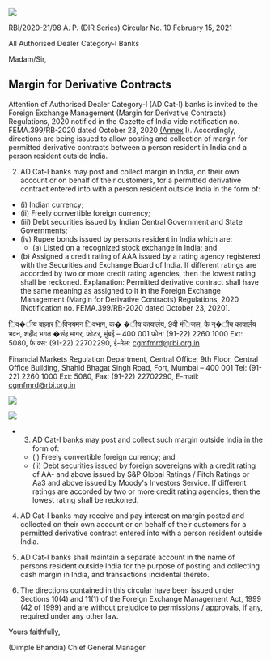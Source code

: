 ![](_page_0_Picture_0.jpeg)

RBI/2020-21/98 A. P. (DIR Series) Circular No. 10 February 15, 2021

All Authorised Dealer Category-I Banks

Madam/Sir,

## **Margin for Derivative Contracts**

Attention of Authorised Dealer Category-I (AD Cat-I) banks is invited to the Foreign Exchange Management (Margin for Derivative Contracts) Regulations, 2020 notified in the Gazette of India vide notification no. FEMA.399/RB-2020 dated October 23, 2020 [\(Annex](https://rbidocs.rbi.org.in/rdocs/content/pdfs/AnnexI_15022021.pdf) I). Accordingly, directions are being issued to allow posting and collection of margin for permitted derivative contracts between a person resident in India and a person resident outside India.

2. AD Cat-I banks may post and collect margin in India, on their own account or on behalf of their customers, for a permitted derivative contract entered into with a person resident outside India in the form of:

- (i) Indian currency;
- (ii) Freely convertible foreign currency;
- (iii) Debt securities issued by Indian Central Government and State Governments;
- (iv) Rupee bonds issued by persons resident in India which are:
	- (a) Listed on a recognized stock exchange in India; and
- (b) Assigned a credit rating of AAA issued by a rating agency registered with the Securities and Exchange Board of India. If different ratings are accorded by two or more credit rating agencies, then the lowest rating shall be reckoned. Explanation: Permitted derivative contract shall have the same meaning as assigned to it in the Foreign Exchange Management (Margin for Derivative Contracts) Regulations, 2020 [Notification no. FEMA.399/RB-2020 dated October 23, 2020].

िव�ीय बाज़ार िविनयमन िवभाग, क� �ीय कायार्लय, 9वी मंिजल, के न्�ीय कायार्लय भवन, शहीद भगत �संह मागर्, फोटर्, मुंबई – 400 001 फोन: (91-22) 2260 1000 Ext: 5080, फै क्स: (91-22) 22702290, ई-मेल: cgmfmrd@rbi.org.in

Financial Markets Regulation Department, Central Office, 9th Floor, Central Office Building, Shahid Bhagat Singh Road, Fort, Mumbai – 400 001 Tel: (91-22) 2260 1000 Ext: 5080, Fax: (91-22) 22702290, E-mail: cgmfmrd@rbi.org.in

![](_page_0_Picture_16.jpeg)

![](_page_1_Picture_0.jpeg)

- 3. AD Cat-I banks may post and collect such margin outside India in the form of:
	- (i) Freely convertible foreign currency; and
	- (ii) Debt securities issued by foreign sovereigns with a credit rating of AA- and above issued by S&P Global Ratings / Fitch Ratings or Aa3 and above issued by Moody's Investors Service. If different ratings are accorded by two or more credit rating agencies, then the lowest rating shall be reckoned.

4. AD Cat-I banks may receive and pay interest on margin posted and collected on their own account or on behalf of their customers for a permitted derivative contract entered into with a person resident outside India.

5. AD Cat-I banks shall maintain a separate account in the name of persons resident outside India for the purpose of posting and collecting cash margin in India, and transactions incidental thereto.

6. The directions contained in this circular have been issued under Sections 10(4) and 11(1) of the Foreign Exchange Management Act, 1999 (42 of 1999) and are without prejudice to permissions / approvals, if any, required under any other law.

Yours faithfully,

 (Dimple Bhandia) Chief General Manager